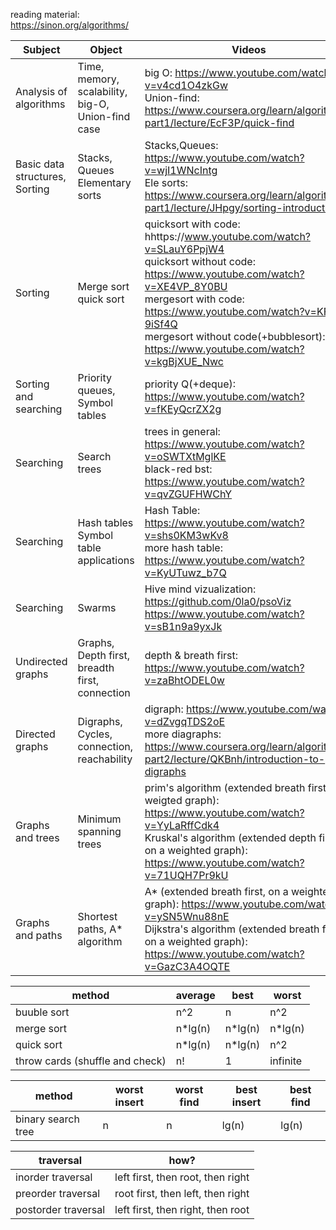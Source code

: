 reading material:\
https://sinon.org/algorithms/

| Subject | Object | Videos |
| ------- | ------ | ------ |
| Analysis of algorithms | Time, memory, scalability, big-O, Union-find case | big O: https://www.youtube.com/watch?v=v4cd1O4zkGw <br> Union-find: https://www.coursera.org/learn/algorithms-part1/lecture/EcF3P/quick-find |
| Basic data structures, Sorting | Stacks, Queues Elementary sorts | Stacks,Queues: https://www.youtube.com/watch?v=wjI1WNcIntg <br> Ele sorts: https://www.coursera.org/learn/algorithms-part1/lecture/JHpgy/sorting-introduction |
| Sorting | Merge sort quick sort |quicksort with code: hhttps://www.youtube.com/watch?v=SLauY6PpjW4 <br> quicksort without code: https://www.youtube.com/watch?v=XE4VP_8Y0BU <br> mergesort with code: https://www.youtube.com/watch?v=KF2j-9iSf4Q <br> mergesort without code(+bubblesort): https://www.youtube.com/watch?v=kgBjXUE_Nwc |
| Sorting and searching | Priority queues, Symbol tables | priority Q(+deque): https://www.youtube.com/watch?v=fKEyQcrZX2g <br>  |
| Searching | Search trees | trees in general: https://www.youtube.com/watch?v=oSWTXtMglKE <br> black-red bst: https://www.youtube.com/watch?v=qvZGUFHWChY |
| Searching | Hash tables Symbol table applications | Hash Table: https://www.youtube.com/watch?v=shs0KM3wKv8 <br> more hash table: https://www.youtube.com/watch?v=KyUTuwz_b7Q |
| Searching | Swarms | Hive mind vizualization: https://github.com/0la0/psoViz <br> https://www.youtube.com/watch?v=sB1n9a9yxJk |
| Undirected graphs | Graphs, Depth first, breadth first, connection | depth & breath first: https://www.youtube.com/watch?v=zaBhtODEL0w |
| Directed graphs | Digraphs, Cycles, connection, reachability | digraph: https://www.youtube.com/watch?v=dZvgqTDS2oE <br> more diagraphs: https://www.coursera.org/learn/algorithms-part2/lecture/QKBnh/introduction-to-digraphs <br>  |
| Graphs and trees | Minimum spanning trees | prim's algorithm (extended breath first, on a weigted graph): https://www.youtube.com/watch?v=YyLaRffCdk4 <br> Kruskal's algorithm (extended depth first, on a weighted graph): https://www.youtube.com/watch?v=71UQH7Pr9kU |
| Graphs and paths | Shortest paths, A* algorithm | A* (extended breath first, on a weighted graph): https://www.youtube.com/watch?v=ySN5Wnu88nE <br> Dijkstra's algorithm (extended breath first, on a weighted graph): https://www.youtube.com/watch?v=GazC3A4OQTE |

| method | average | best | worst |
| --- | --- | --- | --- |
| buuble sort | n^2 | n | n^2 |
| merge sort | n\*lg(n) | n\*lg(n) | n\*lg(n) |
| quick sort | n\*lg(n) | n\*lg(n) | n^2 |
| throw cards (shuffle and check)| n! | 1 | infinite |

| method | worst insert | worst find | best insert | best find |
| --- | --- | --- | --- | --- |
| binary search tree | n | n | lg(n) | lg(n) |


| traversal | how? |
| --- | --- |
| inorder traversal | left first, then root, then right |
| preorder traversal| root first, then left, then right |
| postorder traversal | left first, then right, then root |
